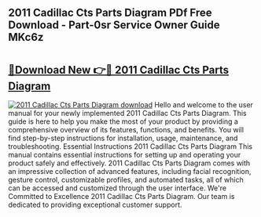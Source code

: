 ## 2011 Cadillac Cts Parts Diagram PDf Free Download - Part-0sr Service Owner Guide MKc6z

# <h2><a href="http://dfpr8w6.blite.top/?on=2011+Cadillac+Cts+Parts+Diagram">🔗Download New 👉🔴 2011 Cadillac Cts Parts Diagram</a></h2>

[![2011 Cadillac Cts Parts Diagram download](https://i.imgur.com/lujVjoI.png)](http://dfpr8w6.blite.top/?on=2011+Cadillac+Cts+Parts+Diagram)
Hello and welcome to the user manual for your newly implemented 2011 Cadillac Cts Parts Diagram. This guide is here to help you make the most of your product by providing a comprehensive overview of its features, functions, and benefits. You will find step-by-step instructions for installation, usage, maintenance, and troubleshooting. Essential Instructions 2011 Cadillac Cts Parts Diagram This manual contains essential instructions for setting up and operating your product safely and effectively. 2011 Cadillac Cts Parts Diagram comes with an impressive collection of advanced features, including facial recognition, gesture control, customizable profiles, and automated tasks, all of which can be accessed and customized through the user interface. We're Committed to Excellence 2011 Cadillac Cts Parts Diagram. Our team is dedicated to providing exceptional customer support.
